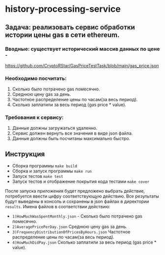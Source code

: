 # history-processing-service

## Задача: реализовать сервис обработки истории цены gas в сети ethereum.

### Вводные: существует исторический массив данных по цене - 
https://github.com/CryptoRStar/GasPriceTestTask/blob/main/gas_price.json 

### Необходимо посчитать:
1. Сколько было потрачено gas помесячно.
2. Среднюю цену gas за день.
3. Частотное распределение цены по часам(за весь период).
4. Сколько заплатили за весь период (gas price * value).

### Требования к сервису:
1. Данные должны загружаться удаленно.
2. Сервис должен вернуть все значения в виде json файла.
3. Данные должны быть посчитаны максимально быстро.

## Инструкция

- Сборка программы `make build`
- Сборка и запуск программы `make run`
- Запуск тестов `make test`
- Запуск тестов и отображение покрытия кода тестами `make cover`

После запуска приложения будет предложено выбрать действие, потребуется ввести цифру соответствующую действию. Все результаты будут выведены в консоль и сохранены в json файлах в директории `results`. Имена файлов в соответствии действию:
- `1)HowMuchWasSpentMonthly.json` - Сколько было потрачено gas помесячно.
- `2)AveragePricePerDay.json` Среднюю цену gas за день.
- `3)FrequencyDistributionOfPricesByHours.json` Частотное распределение цены по часам(за весь период).
- `4)HowMuchDidPay.json` Сколько заплатили за весь период (gas price * value).


